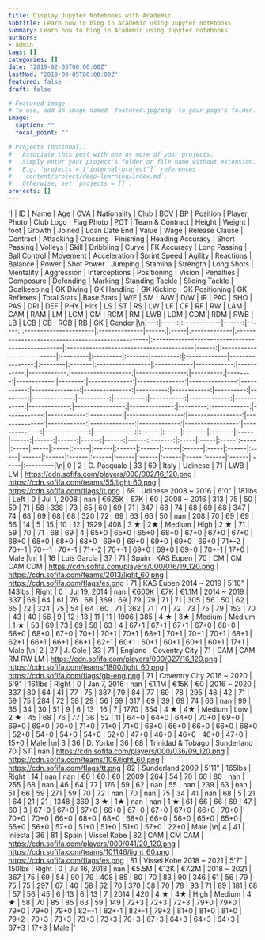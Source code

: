 ```yaml
---
title: Display Jupyter Notebooks with Academic
subtitle: Learn how to blog in Academic using Jupyter notebooks
summary: Learn how to blog in Academic using Jupyter notebooks
authors:
- admin
tags: []
categories: []
date: "2019-02-05T00:00:00Z"
lastMod: "2019-09-05T00:00:00Z"
featured: false
draft: false

# Featured image
# To use, add an image named `featured.jpg/png` to your page's folder. 
image:
  caption: ""
  focal_point: ""

# Projects (optional).
#   Associate this post with one or more of your projects.
#   Simply enter your project's folder or file name without extension.
#   E.g. `projects = ["internal-project"]` references 
#   `content/project/deep-learning/index.md`.
#   Otherwise, set `projects = []`.
projects: []
---
```


'|    |   ID | Name        |   Age |   OVA | Nationality           | Club          |   BOV | BP   | Position     | Player Photo                                      | Club Logo                                        | Flag Photo                              |   POT | Team & Contract           | Height   | Weight   | foot   |   Growth | Joined       |   Loan Date End | Value   | Wage   | Release Clause   | Contract    |   Attacking |   Crossing |   Finishing |   Heading Accuracy |   Short Passing |   Volleys |   Skill |   Dribbling |   Curve |   FK Accuracy |   Long Passing |   Ball Control |   Movement |   Acceleration |   Sprint Speed |   Agility |   Reactions |   Balance |   Power |   Shot Power |   Jumping |   Stamina |   Strength |   Long Shots |   Mentality |   Aggression |   Interceptions |   Positioning |   Vision |   Penalties |   Composure |   Defending |   Marking |   Standing Tackle |   Sliding Tackle |   Goalkeeping |   GK Diving |   GK Handling |   GK Kicking |   GK Positioning |   GK Reflexes |   Total Stats |   Base Stats | W/F   | SM   | A/W    | D/W    | IR   |   PAC |   SHO |   PAS |   DRI |   DEF |   PHY |   Hits | LS   | ST   | RS   | LW   | LF   | CF   | RF   | RW   | LAM   | CAM   | RAM   | LM   | LCM   | CM   | RCM   | RM   | LWB   | LDM   | CDM   | RDM   | RWB   | LB    | LCB   | CB   | RCB   | RB    | GK   | Gender   |\n|---:|-----:|:------------|------:|------:|:----------------------|:--------------|------:|:-----|:-------------|:--------------------------------------------------|:-------------------------------------------------|:----------------------------------------|------:|:--------------------------|:---------|:---------|:-------|---------:|:-------------|----------------:|:--------|:-------|:-----------------|:------------|------------:|-----------:|------------:|-------------------:|----------------:|----------:|--------:|------------:|--------:|--------------:|---------------:|---------------:|-----------:|---------------:|---------------:|----------:|------------:|----------:|--------:|-------------:|----------:|----------:|-----------:|-------------:|------------:|-------------:|----------------:|--------------:|---------:|------------:|------------:|------------:|----------:|------------------:|-----------------:|--------------:|------------:|--------------:|-------------:|-----------------:|--------------:|--------------:|-------------:|:------|:-----|:-------|:-------|:-----|------:|------:|------:|------:|------:|------:|-------:|:-----|:-----|:-----|:-----|:-----|:-----|:-----|:-----|:------|:------|:------|:-----|:------|:-----|:------|:-----|:------|:------|:------|:------|:------|:------|:------|:-----|:------|:------|:-----|:---------|\n|  0 |    2 | G. Pasquale |    33 |    69 | Italy                 | Udinese       |    71 | LWB  | LM           | https://cdn.sofifa.com/players/000/002/16_120.png | https://cdn.sofifa.com/teams/55/light_60.png     | https://cdn.sofifa.com/flags/it.png     |    69 | Udinese 2008 ~ 2016       | 6\'0"     | 181lbs   | Left   |        0 | Jul 1, 2008  |             nan | €625K   | €7K    | €0               | 2008 ~ 2016 |         313 |         75 |          50 |                 59 |              71 |        58 |     338 |          73 |      65 |            60 |             69 |             71 |        347 |             68 |             74 |        68 |          69 |        68 |     347 |           74 |        68 |        69 |         68 |           68 |         320 |           72 |              69 |            63 |       66 |          50 |         nan |         208 |        70 |                69 |               69 |            56 |          14 |             5 |           15 |               10 |            12 |          1929 |          408 | 3 ★   | 2★   | Medium | High   | 2 ★  |    71 |    59 |    70 |    71 |    68 |    69 |      4 | 65+0 | 65+0 | 65+0 | 68+0 | 67+0 | 67+0 | 67+0 | 68+0 | 68+0  | 68+0  | 68+0  | 69+0 | 69+0  | 69+0 | 69+0  | 69+0 | 71+-2 | 70+-1 | 70+-1 | 70+-1 | 71+-2 | 70+-1 | 69+0  | 69+0 | 69+0  | 70+-1 | 17+0 | Male     |\n|  1 |   16 | Luis García |    37 |    71 | Spain                 | KAS Eupen     |    70 | CM   | CM CAM CDM   | https://cdn.sofifa.com/players/000/016/19_120.png | https://cdn.sofifa.com/teams/2013/light_60.png   | https://cdn.sofifa.com/flags/es.png     |    71 | KAS Eupen 2014 ~ 2019     | 5\'10"    | 143lbs   | Right  |        0 | Jul 19, 2014 |             nan | €600K   | €7K    | €1.1M            | 2014 ~ 2019 |         337 |         68 |          64 |                 61 |              76 |        68 |     369 |          69 |      79 |            79 |             71 |             71 |        305 |             56 |             50 |        62 |          65 |        72 |     324 |           75 |        54 |        64 |         60 |           71 |         362 |           71 |              71 |            72 |       73 |          75 |          79 |         153 |        70 |                43 |               40 |            56 |           9 |            12 |           13 |               11 |            11 |          1906 |          385 | 4 ★   | 3★   | Medium | Medium | 1 ★  |    53 |    69 |    73 |    69 |    58 |    63 |      4 | 67+1 | 67+1 | 67+1 | 67+0 | 68+0 | 68+0 | 68+0 | 67+0 | 70+1  | 70+1  | 70+1  | 68+1 | 70+1  | 70+1 | 70+1  | 68+1 | 62+1  | 66+1  | 66+1  | 66+1  | 62+1  | 60+1  | 60+1  | 60+1 | 60+1  | 60+1  | 17+1 | Male     |\n|  2 |   27 | J. Cole     |    33 |    71 | England               | Coventry City |    71 | CAM  | CAM RM RW LM | https://cdn.sofifa.com/players/000/027/16_120.png | https://cdn.sofifa.com/teams/1800/light_60.png   | https://cdn.sofifa.com/flags/gb-eng.png |    71 | Coventry City 2016 ~ 2020 | 5\'9"     | 161lbs   | Right  |        0 | Jan 7, 2016  |             nan | €1.1M   | €15K   | €0               | 2016 ~ 2020 |         337 |         80 |          64 |                 41 |              77 |        75 |     387 |          79 |      84 |            77 |             69 |             78 |        295 |             48 |             42 |        71 |          59 |        75 |     284 |           72 |        58 |        29 |         56 |           69 |         317 |           69 |              39 |            69 |       74 |          66 |         nan |          99 |        35 |                34 |               30 |            51 |           9 |             6 |           13 |               16 |             7 |          1770 |          354 | 4 ★   | 4★   | Medium | Low    | 2 ★  |    45 |    68 |    76 |    77 |    36 |    52 |     11 | 64+0 | 64+0 | 64+0 | 70+0 | 69+0 | 69+0 | 69+0 | 70+0 | 71+0  | 71+0  | 71+0  | 68+0 | 66+0  | 66+0 | 66+0  | 68+0 | 52+0  | 54+0  | 54+0  | 54+0  | 52+0  | 47+0  | 46+0  | 46+0 | 46+0  | 47+0  | 15+0 | Male     |\n|  3 |   36 | D. Yorke    |    36 |    68 | Trinidad &amp; Tobago | Sunderland    |    70 | ST   | nan          | https://cdn.sofifa.com/players/000/036/09_120.png | https://cdn.sofifa.com/teams/106/light_60.png    | https://cdn.sofifa.com/flags/tt.png     |    82 | Sunderland 2009           | 5\'11"    | 165lbs   | Right  |       14 | nan          |             nan | €0      | €0     | €0               | 2009        |         264 |         54 |          70 |                 60 |              80 |       nan |     255 |          68 |     nan |            46 |             64 |             77 |        176 |             59 |             62 |       nan |          55 |       nan |     239 |           63 |       nan |        51 |         66 |           59 |         271 |           59 |              70 |            72 |      nan |          70 |         nan |          75 |        34 |                41 |              nan |            68 |           5 |            21 |           64 |               21 |            21 |          1348 |          369 | 3 ★   | 1★   | nan    | nan    | 1 ★  |    61 |    66 |    66 |    69 |    47 |    60 |      3 | 67+0 | 67+0 | 67+0 | 66+0 | 67+0 | 67+0 | 67+0 | 66+0 | 70+0  | 70+0  | 70+0  | 66+0 | 68+0  | 68+0 | 68+0  | 66+0 | 56+0  | 65+0  | 65+0  | 65+0  | 56+0  | 57+0  | 51+0  | 51+0 | 51+0  | 57+0  | 22+0 | Male     |\n|  4 |   41 | Iniesta     |    36 |    81 | Spain                 | Vissel Kobe   |    82 | CAM  | CM CAM       | https://cdn.sofifa.com/players/000/041/20_120.png | https://cdn.sofifa.com/teams/101146/light_60.png | https://cdn.sofifa.com/flags/es.png     |    81 | Vissel Kobe 2018 ~ 2021   | 5\'7"     | 150lbs   | Right  |        0 | Jul 16, 2018 |             nan | €5.5M   | €12K   | €7.2M            | 2018 ~ 2021 |         367 |         75 |          69 |                 54 |              90 |        79 |     408 |          85 |      80 |            70 |             83 |             90 |        346 |             61 |             56 |        79 |          75 |        75 |     297 |           67 |        40 |        58 |         62 |           70 |         370 |           58 |              70 |            78 |       93 |          71 |          89 |         181 |        68 |                57 |               56 |            45 |           6 |            13 |            6 |               13 |             7 |          2014 |          420 | 4 ★   | 4★   | High   | Medium | 4 ★  |    58 |    70 |    85 |    85 |    63 |    59 |    149 | 72+3 | 72+3 | 72+3 | 79+0 | 79+0 | 79+0 | 79+0 | 79+0 | 82+-1 | 82+-1 | 82+-1 | 79+2 | 81+0  | 81+0 | 81+0  | 79+2 | 70+3  | 73+3  | 73+3  | 73+3  | 70+3  | 67+3  | 64+3  | 64+3 | 64+3  | 67+3  | 17+3 | Male     |'